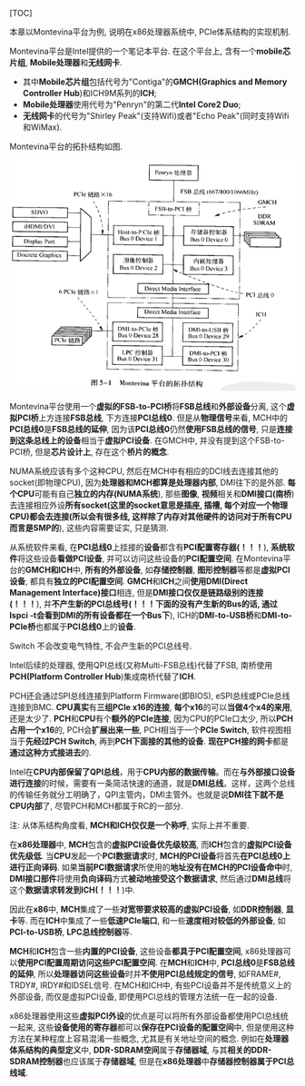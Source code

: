 [TOC]

本章以Montevina平台为例, 说明在x86处理器系统中, PCIe体系结构的实现机制.

Montevina平台是Intel提供的一个笔记本平台. 在这个平台上, 含有一个**mobile芯片组**, **Mobile处理器**和**无线网卡**. 

- 其中**Mobile芯片组**包括代号为"Contiga"的**GMCH(Graphics and Memory Controller Hub**)和ICH9M系列的**ICH**; 
- **Mobile处理器**使用代号为"Penryn"的第二代**Intel Core2 Duo**; 
- **无线网卡**的代号为"Shirley Peak"(支持Wifi)或者"Echo Peak"(同时支持Wifi和WiMax). 
 
Montevina平台的拓扑结构如图.

![config](./images/1.png)

Montevina平台使用一个**虚拟的FSB\-to\-PCI桥**将**FSB总线**和**外部设备**分离, 这个**虚拟PCI桥**上方连接**FSB总线**, 下方连接**PCI总线0**. 但是从**物理信号**来看, MCH中的**PCI总线0**是**FSB总线的延伸**, 因为该**PCI总线0**仍然**使用FSB总线的信号**, 只是**连接到这条总线上的设备**相当于**虚拟PCI设备**. 在GMCH中, 并没有提到这个FSB\-to\-PCI桥, 但是**芯片设计上**, 存在这个**桥片的概念**.

NUMA系统应该有多个这种CPU, 然后在MCH中有相应的DCI线去连接其他的socket(即物理CPU), 因为**处理器和MCH都算是处理器内部**, DMI往下的是外部. **每个CPU**可能有自己**独立的内存(NUMA系统**), 那些**图像**, **视频**相关和**DMI接口(南桥**)去连接相应外设**所有socket(这里的socket意思是插座, 插槽, 每个对应一个物理CPU)都会去连接(所以会有很多线, 这样除了内存对其他硬件的访问对于所有CPU而言是SMP的**), 这些内容需要证实, 只是猜测.

从系统软件来看, 在**PCI总线0**上挂接的**设备**都含有**PCI配置寄存器(！！！**), **系统软件**将这些设备**看做PCI设备**, 并可以访问这些设备的**PCI配置空间**. 在Montevina平台的**GMCH和ICH**中, **所有的外部设备**, 如**存储控制器**, **图形控制器**等都是**虚拟PCI设备**, 都具有**独立的PCI配置空间**. **GMCH**和**ICH**之间**使用DMI(Direct Management Interface)接口**相连, 但是**DMI接口仅仅是链路级别的连接(！！！**), 并**不产生新的PCI总线号(！！！下面的没有产生新的Bus的话, 通过lspci -t会看到DMI的所有设备都在一个Bus下**), ICH的**DMI\-to\-USB桥**和**DMI\-to\-PCIe桥**也都属于**PCI总线0**上的**设备**.

Switch 不会改变电气特性, 不会产生新的PCI总线号.

Intel后续的处理器, 使用QPI总线(又称Multi\-FSB总线)代替了FSB, 南桥使用**PCH(Platform Controller Hub**)集成南桥代替了**ICH**. 

PCH还会通过SPI总线连接到Platform Firmware(即BIOS), eSPI总线或PCIe总线连接到BMC. **CPU<Xeon>真实**有**三组PCIe x16的连接**, **每个x16**的可以**当做4个x4的来用**, 还是太少了. **PCH**和**CPU**有个**额外的PCIe连接**, 因为CPU的PCIe口太少, 所以**PCH占用一个x16**的, PCH会**扩展出来一些**, PCH相当于一个**PCIe Switch**, 软件视图相当于**先经过PCH Switch**, 再到**PCH下面接的其他的设备**. **现在PCH接的网卡**都是**通过这种方式接进去**的.

Intel在**CPU内部保留了QPI总线**，用于**CPU内部的数据传输**。而在**与外部接口设备进行连接**的时候，需要有一条简洁快速的通道，就是**DMI总线**。这样，这两个总线的传输任务就分工明确了，QPI主管内，DMI主管外。也就是说**DMI往下就不是CPU内部**了, 尽管PCH和MCH都属于RC的一部分.

注: 从体系结构角度看, **MCH和ICH仅仅是一个称呼**, 实际上并不重要.

在**x86处理器**中, **MCH**包含的**虚拟PCI设备优先级较高**, 而**ICH**包含的**虚拟PCI设备优先级低**. 当**CPU**发起一个**PCI数据请求**时, **MCH的PCI设备**将首先**在PCI总线0上进行正向译码**. 如果**当前PCI数据请求**所使用的**地址没有在MCH的PCI设备命中**时, **DMI接口部件**将使用**负向译码**方式**被动地接受这个数据请求**, 然后通过**DMI总线**将这个**数据请求转发到ICH(！！！**)中.

因此在**x86**中, **MCH**集成了一些**对宽带要求较高的虚拟PCI设备**, 如**DDR控制器**, **显卡**等. 而在**ICH**中集成了一些**低速PCIe端口**, 和一些**速度相对较低的外部设备**, 如**PCI\-to\-USB桥**, **LPC总线控制器**等.

**MCH**和**ICH**包含一些**内置的PCI设备**, 这些设备**都具于PCI配置空间**, x86处理器可以**使用PCI配置周期访问这些PCI配置空间**. 在**MCH**和**ICH**中, **PCI总线0**是**FSB总线的延伸**, 所以**处理器访问这些设备**时并**不使用PCI总线规定的信号**, 如FRAME\#, TRDY\#, IRDY\#和IDSEL信号. 在MCH和ICH中, 有些PCI设备并不是传统意义上的外部设备, 而仅是虚拟PCI设备, 即使用PCI总线的管理方法统一在一起的设备.

x86处理器使用这些**虚拟PCI外设**的优点是可以将所有外部设备都使用PCI总线统一起来, 这些**设备使用的寄存器**都可以**保存在PCI设备的配置空间**中, 但是使用这种方法在某种程度上容易混淆一些概念, 尤其是有关地址空间的概念. 例如在**处理器体系结构的典型定义**中, **DDR\-SDRAM空间**属于**存储器域**, 与其**相关的DDR\-SDRAM控制器**也应该属于**存储器域**, 但是在**x86处理器**中**存储器控制器属于PCI总线域**.
